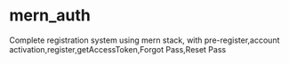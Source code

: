 # mern_auth
Complete registration system using mern stack, with pre-register,account activation,register,getAccessToken,Forgot Pass,Reset Pass 
